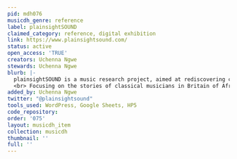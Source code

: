 ```yaml
---
pid: mdh076
musicdh_genre: reference
label: plainsightSOUND
claimed_category: reference, digital exhibition
link: https://www.plainsightsound.com/
status: active
open_access: 'TRUE'
creators: Uchenna Ngwe
stewards: Uchenna Ngwe
blurb: |-
  plainsightSOUND is a music research project, aimed at rediscovering colonial and postcolonial voices in British classical music.
  <br> Focusing on the stories of classical musicians in Britain of African and Caribbean descent, including those from former British colonies, the project will explore their lives as well as their musical activity in Britain before 1970.
added_by: Uchenna Ngwe
twitter: "@plainsightsound"
tools_used: WordPress, Google Sheets, HP5
code_repository: 
order: '075'
layout: musicdh_item
collection: musicdh
thumbnail: ''
full: ''
---
```

